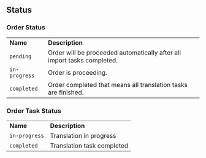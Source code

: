 ## Status


### Order Status

<table>
    <tr>
        <td><strong>Name</strong></td>
        <td><strong>Description</strong></td>
    </tr>
    <tr>
        <td><code>pending</code></td>
        <td>Order will be proceeded automatically after all import tasks completed.</td>
    </tr>
    <tr>
        <td><code>in-progress</code></td>
        <td>Order is proceeding.</td>
    </tr>
    <tr>
        <td><code>completed</code></td>
        <td>Order completed that means all translation tasks are finished.</td>
    </tr>
</table>


### Order Task Status

<table>
    <tr>
        <td><strong>Name</strong></td>
        <td><strong>Description</strong></td>
    </tr>
    <tr>
        <td><code>in-progress</code></td>
        <td>Translation in progress</td>
    </tr>
    <tr>
        <td><code>completed</code></td>
        <td>Translation task completed</td>
    </tr>
</table>
